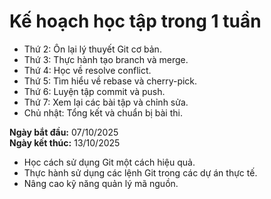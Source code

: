 # Kế hoạch học tập trong 1 tuần

- Thứ 2: Ôn lại lý thuyết Git cơ bản.
- Thứ 3: Thực hành tạo branch và merge.
- Thứ 4: Học về resolve conflict.
- Thứ 5: Tìm hiểu về rebase và cherry-pick.
- Thứ 6: Luyện tập commit và push.
- Thứ 7: Xem lại các bài tập và chỉnh sửa.
- Chủ nhật: Tổng kết và chuẩn bị bài thi.

**Ngày bắt đầu:** 07/10/2025  
**Ngày kết thúc:** 13/10/2025

- Học cách sử dụng Git một cách hiệu quả.
- Thực hành sử dụng các lệnh Git trong các dự án thực tế.
- Nâng cao kỹ năng quản lý mã nguồn.
